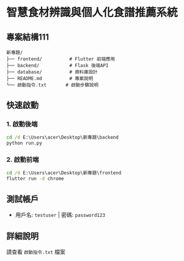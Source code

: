 # 智慧食材辨識與個人化食譜推薦系統

## 專案結構111

```
新專題/
├── frontend/          # Flutter 前端應用
├── backend/           # Flask 後端API
├── database/          # 資料庫設計
├── README.md          # 專案說明
└── 啟動指令.txt       # 啟動步驟說明
```

## 快速啟動

### 1. 啟動後端
```cmd
cd /d E:\Users\acer\Desktop\新專題\backend
python run.py
```

### 2. 啟動前端
```cmd
cd /d E:\Users\acer\Desktop\新專題\frontend
flutter run -d chrome
```

## 測試帳戶
- 用戶名: `testuser` | 密碼: `password123`

## 詳細說明
請查看 `啟動指令.txt` 檔案